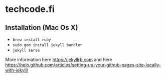 # techcode.fi

## Installation (Mac Os X)
- `brew install ruby`
- `sudo gem install jekyll bundler`
- `jekyll serve`

More information here https://jekyllrb.com and here https://help.github.com/articles/setting-up-your-github-pages-site-locally-with-jekyll/

